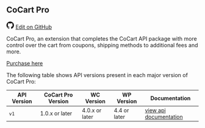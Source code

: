 ## CoCart Pro ##

<img src="images/github.svg" width="20" height="20" alt="GitHub Mark Logo"> [Edit on GitHub](https://github.com/co-cart/co-cart-docs/blob/master/source/includes/_cocart-pro.md)

CoCart Pro, an extension that completes the CoCart API package with more control over the cart from coupons, shipping methods to additional fees and more.

[Purchase here](https://cocart.xyz/pro/)

The following table shows API versions present in each major version of CoCart Pro:

| API Version | CoCart Pro Version | WC Version     | WP Version   | Documentation                      |
| ----------- | ------------------ | -------------- | ------------ | ---------------------------------- |
| `v1`        | 1.0.x or later     | 4.0.x or later | 4.4 or later | [view api documentation](pro.html) |
